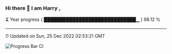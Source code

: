 ### Hi there 👋 I am Harry , 

⏳ Year progress { █████████████████████████████▁ } 98.12 %

---

⏰ Updated on Sun, 25 Dec 2022 02:53:21 GMT

![Progress Bar CI](https://github.com/duykhang68/duykhang68/workflows/Progress%20Bar%20CI/badge.svg)
